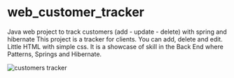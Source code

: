 # web_customer_tracker
Java web project to track customers (add - update - delete) with spring and hibernate
This project is a tracker for clients. You can add, delete and edit. Little HTML with simple css.
It is a showcase of skill in the Back End where Patterns, Springs and Hibernate.

![customers tracker](https://github.com/Henry-Azer/web_customer_tracker/blob/master/images/Screenshot%20(31).png?raw=true)


